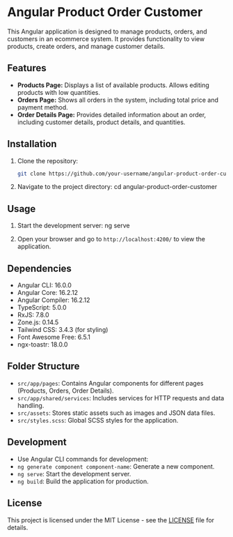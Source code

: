 # Angular Product Order Customer

This Angular application is designed to manage products, orders, and customers in an ecommerce system. It provides functionality to view products, create orders, and manage customer details.

## Features

- **Products Page:** Displays a list of available products. Allows editing products with low quantities.
- **Orders Page:** Shows all orders in the system, including total price and payment method.
- **Order Details Page:** Provides detailed information about an order, including customer details, product details, and quantities.

## Installation

1. Clone the repository:
   ```bash
   git clone https://github.com/your-username/angular-product-order-customer.git

2. Navigate to the project directory:
   cd angular-product-order-customer

## Usage

1. Start the development server:
  ng serve

2. Open your browser and go to `http://localhost:4200/` to view the application.

## Dependencies

- Angular CLI: 16.0.0
- Angular Core: 16.2.12
- Angular Compiler: 16.2.12
- TypeScript: 5.0.0
- RxJS: 7.8.0
- Zone.js: 0.14.5
- Tailwind CSS: 3.4.3 (for styling)
- Font Awesome Free: 6.5.1
- ngx-toastr: 18.0.0

## Folder Structure

- `src/app/pages`: Contains Angular components for different pages (Products, Orders, Order Details).
- `src/app/shared/services`: Includes services for HTTP requests and data handling.
- `src/assets`: Stores static assets such as images and JSON data files.
- `src/styles.scss`: Global SCSS styles for the application.

## Development

- Use Angular CLI commands for development:
- `ng generate component component-name`: Generate a new component.
- `ng serve`: Start the development server.
- `ng build`: Build the application for production.

## License

This project is licensed under the MIT License - see the [LICENSE](LICENSE) file for details.
